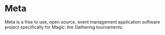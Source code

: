 # Meta

Meta is a free to use, open source, event management application software project specifically for Magic: the Gathering tournaments.
